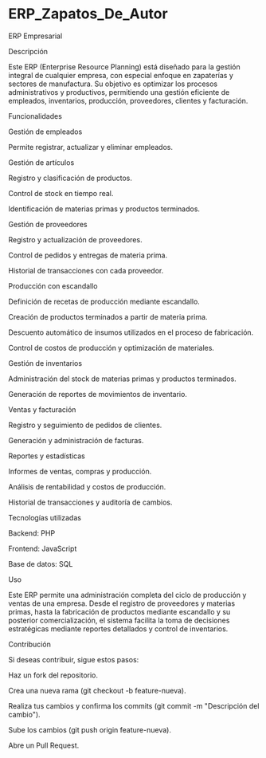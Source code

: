 # ERP_Zapatos_De_Autor
ERP Empresarial

Descripción

Este ERP (Enterprise Resource Planning) está diseñado para la gestión integral de cualquier empresa, con especial enfoque en zapaterías y sectores de manufactura. Su objetivo es optimizar los procesos administrativos y productivos, permitiendo una gestión eficiente de empleados, inventarios, producción, proveedores, clientes y facturación.

Funcionalidades

Gestión de empleados

Permite registrar, actualizar y eliminar empleados.





Gestión de artículos

Registro y clasificación de productos.

Control de stock en tiempo real.

Identificación de materias primas y productos terminados.

Gestión de proveedores

Registro y actualización de proveedores.

Control de pedidos y entregas de materia prima.

Historial de transacciones con cada proveedor.

Producción con escandallo

Definición de recetas de producción mediante escandallo.

Creación de productos terminados a partir de materia prima.

Descuento automático de insumos utilizados en el proceso de fabricación.

Control de costos de producción y optimización de materiales.

Gestión de inventarios

Administración del stock de materias primas y productos terminados.

Generación de reportes de movimientos de inventario.

Ventas y facturación

Registro y seguimiento de pedidos de clientes.

Generación y administración de facturas.



Reportes y estadísticas

Informes de ventas, compras y producción.

Análisis de rentabilidad y costos de producción.

Historial de transacciones y auditoría de cambios.

Tecnologías utilizadas

Backend: PHP

Frontend: JavaScript

Base de datos: SQL

Uso

Este ERP permite una administración completa del ciclo de producción y ventas de una empresa. Desde el registro de proveedores y materias primas, hasta la fabricación de productos mediante escandallo y su posterior comercialización, el sistema facilita la toma de decisiones estratégicas mediante reportes detallados y control de inventarios.

Contribución

Si deseas contribuir, sigue estos pasos:

Haz un fork del repositorio.

Crea una nueva rama (git checkout -b feature-nueva).

Realiza tus cambios y confirma los commits (git commit -m "Descripción del cambio").

Sube los cambios (git push origin feature-nueva).

Abre un Pull Request.
